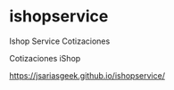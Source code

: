 # ishopservice
Ishop Service Cotizaciones

Cotizaciones iShop

https://jsariasgeek.github.io/ishopservice/
